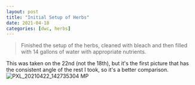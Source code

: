 ```yaml
---
layout: post
title: "Initial Setup of Herbs"
date: 2021-04-18
categories: [dwc, herbs]
---
```


> Finished the setup of the herbs, cleaned with bleach and then filled with 14 gallons of water with appropriate nutrients.

This was taken on the 22nd (not the 18th), but it's the first picture that has the consistent angle of the rest I took, so it's a better comparison.
![PXL_20210422_142735304 MP](https://user-images.githubusercontent.com/352979/124199723-920f5400-daa1-11eb-8e21-33533db5c906.jpg)
